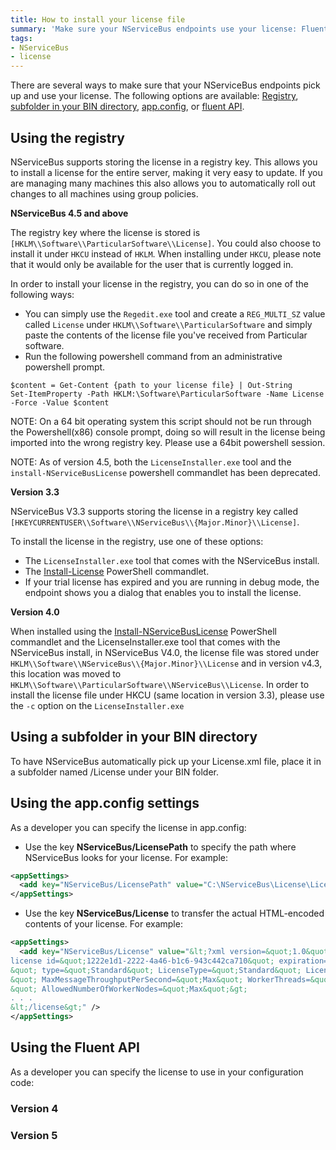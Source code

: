 ```yaml
---
title: How to install your license file
summary: 'Make sure your NServiceBus endpoints use your license: Fluent API, app.config, subfolder in your BIN directory, or registry.'
tags:
- NServiceBus
- license
---
```


There are several ways to make sure that your NServiceBus endpoints pick up and use your license. The following options are available: [Registry](#registry), [subfolder in your BIN directory](#subfolder_in_BIN), [app.config](#app.config), or [fluent API](#fluent_api).

Using the registry
-------------------------------------------------------
NServiceBus supports storing the license in a registry key. This allows you to install a license for the entire server, making it very easy to update. If you are managing many machines this also allows you to automatically roll out changes to all machines using group policies. 

**NServiceBus 4.5 and above**

The registry key where the license is stored is `[HKLM\\Software\\ParticularSoftware\\License]`. You could also choose to install it under `HKCU` instead of `HKLM`. When installing under `HKCU`, please note that it would only be available for the user that is currently logged in. 

In order to install your license in the registry, you can do so in one of the following ways:

- You can simply use the `Regedit.exe` tool and create a `REG_MULTI_SZ` value called `License` under `HKLM\\Software\\ParticularSoftware` and simply paste the contents of the license file you've received from Particular software. 
- Run the following powershell command from an administrative powershell prompt.

```
$content = Get-Content {path to your license file} | Out-String
Set-ItemProperty -Path HKLM:\Software\ParticularSoftware -Name License -Force -Value $content
```
NOTE: On a 64 bit operating system this script should not be run through the Powershell(x86) console prompt, doing so will result in the license being imported into the wrong registry key. Please use a 64bit powershell session.  

NOTE: As of version 4.5, both the `LicenseInstaller.exe` tool and the `install-NServiceBusLicense` powershell commandlet has been deprecated. 

**Version 3.3**

NServiceBus V3.3 supports storing the license in a registry key called `[HKEYCURRENTUSER\\Software\\NServiceBus\\{Major.Minor}\\License]`.

To install the license in the registry, use one of these options:

-   The `LicenseInstaller.exe` tool that comes with the NServiceBus install.
-   The [Install-License](managing-nservicebus-using-powershell.md) PowerShell commandlet.
-   If your trial license has expired and you are running in debug mode, the endpoint shows you a dialog that enables you to install the license.

**Version 4.0** 

When installed using the [Install-NServiceBusLicense](managing-nservicebus-using-powershell.md) PowerShell commandlet and the LicenseInstaller.exe tool that comes with the NServiceBus install, in NServiceBus V4.0, the license file was stored under `HKLM\\Software\\NServiceBus\\{Major.Minor}\\License` and in version v4.3, this location was moved to `HKLM\\Software\\ParticularSoftware\\NServiceBus\\License`. 
In order to install the license file under HKCU (same location in version 3.3), please use the `-c` option on the `LicenseInstaller.exe`


Using a subfolder in your BIN directory
--------------------------------------------------------------------------------------------

To have NServiceBus automatically pick up your License.xml file, place it in a subfolder named /License under your BIN folder.


Using the app.config settings
------------------------------------------------------

As a developer you can specify the license in app.config:

-   Use the key **NServiceBus/LicensePath** to specify the path where NServiceBus looks for your license. For example:

```XML
<appSettings>
  <add key="NServiceBus/LicensePath" value="C:\NServiceBus\License\License.xml" />
</appSettings>
```
-   Use the key **NServiceBus/License** to transfer the actual HTML-encoded contents of your license. For example:

```XML
<appSettings>
  <add key="NServiceBus/License" value="&lt;?xml version=&quot;1.0&quot; encoding=&quot;utf-8&quot;?&gt;&lt;
license id=&quot;1222e1d1-2222-4a46-b1c6-943c442ca710&quot; expiration=&quot;2013-11-30T00:00:00.0000000
&quot; type=&quot;Standard&quot; LicenseType=&quot;Standard&quot; LicenseVersion=&quot;4.0
&quot; MaxMessageThroughputPerSecond=&quot;Max&quot; WorkerThreads=&quot;Max
&quot; AllowedNumberOfWorkerNodes=&quot;Max&quot;&gt;
. . .
&lt;/license&gt;" />  
</appSettings>
```


Using the Fluent API
-------------------------------------------------------------

As a developer you can specify the license to use in your configuration code:

### Version 4

<!-- import LicenseV4 -->

### Version 5

<!-- import LicenseV5 --> 